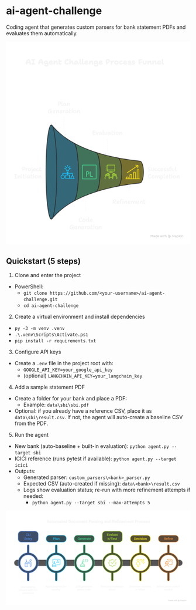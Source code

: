 # ai-agent-challenge
Coding agent that generates custom parsers for bank statement PDFs and evaluates them automatically.

![Overview](images/overview.png)


## Quickstart (5 steps)

1) Clone and enter the project
- PowerShell:
  - `git clone https://github.com/<your-username>/ai-agent-challenge.git`
  - `cd ai-agent-challenge`

2) Create a virtual environment and install dependencies
- `py -3 -m venv .venv`
- `.\.venv\Scripts\Activate.ps1`
- `pip install -r requirements.txt`

3) Configure API keys
- Create a `.env` file in the project root with:
  - `GOOGLE_API_KEY=your_google_api_key`
  - (optional) `LANGCHAIN_API_KEY=your_langchain_key`

4) Add a sample statement PDF
- Create a folder for your bank and place a PDF:
  - Example: `data\sbi\sbi.pdf`
- Optional: if you already have a reference CSV, place it as `data\sbi\result.csv`. If not, the agent will auto-create a baseline CSV from the PDF.

5) Run the agent
- New bank (auto-baseline + built-in evaluation): `python agent.py --target sbi`
- ICICI reference (runs pytest if available): `python agent.py --target icici`
- Outputs:
  - Generated parser: `custom_parsers\<bank>_parser.py`
  - Expected CSV (auto-created if missing): `data\<bank>\result.csv`
  - Logs show evaluation status; re-run with more refinement attempts if needed:
    - `python agent.py --target sbi --max-attempts 5`

![Agent Flow](images/agent_flow.png)
